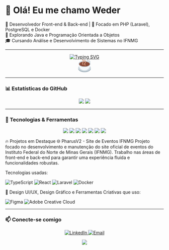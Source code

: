 # 👋 Olá! Eu me chamo Weder

🎯 Desenvolvedor Front-end & Back-end | 📌 Focado em PHP (Laravel), PostgreSQL e Docker  
🚀 Explorando Java e Programação Orientada a Objetos  
🎓 Cursando Análise e Desenvolvimento de Sistemas no IFNMG

---

<p align="center">
  <a href="https://git.io/typing-svg">
    <img src="https://readme-typing-svg.herokuapp.com?font=Fira+Code&size=24&color=2563EB&center=true&vCenter=true&width=435&lines=Seja+bem-vindo+ao+meu+perfil!;Transformando+café+em+código" alt="Typing SVG" />
  </a>
  <br>
  <img src="https://github.com/twitter/twemoji/raw/master/assets/72x72/2615.png" width="40px" alt="café"/>
</p>

---

### 📊 Estatísticas do GitHub

<p align="center">
  <img height="180em" src="https://github-readme-stats.vercel.app/api?username=ohachii&show_icons=true&theme=radical&include_all_commits=true&count_private=true"/>
  <img height="180em" src="https://github-readme-stats.vercel.app/api/top-langs/?username=ohachii&layout=compact&theme=radical"/>
</p>

---

### 🚀 Tecnologias & Ferramentas

<p align="center">
  <img src="https://img.shields.io/badge/PHP-777BB4?style=for-the-badge&logo=php&logoColor=white"/>
  <img src="https://img.shields.io/badge/Laravel-FF2D20?style=for-the-badge&logo=laravel&logoColor=white"/>
  <img src="https://img.shields.io/badge/PostgreSQL-316192?style=for-the-badge&logo=postgresql&logoColor=white"/>
  <img src="https://img.shields.io/badge/Docker-2496ED?style=for-the-badge&logo=docker&logoColor=white"/>
  <img src="https://img.shields.io/badge/Java-ED8B00?style=for-the-badge&logo=java&logoColor=white"/>
  <img src="https://img.shields.io/badge/Git-F05032?style=for-the-badge&logo=git&logoColor=white"/>
  <img src="https://img.shields.io/badge/Python-3776AB?style=for-the-badge&logo=python&logoColor=white"/>
</p>

🔥 Projetos em Destaque
🌐 PharusV2 - Site de Eventos IFNMG
Projeto focado no desenvolvimento e manutenção do site oficial de eventos do Instituto Federal do Norte de Minas Gerais (IFNMG). Trabalho nas áreas de front-end e back-end para garantir uma experiência fluida e funcionalidades robustas.

Tecnologias usadas:

<p> <img alt="TypeScript" height="24" src="https://img.shields.io/badge/TypeScript-3178C6?style=for-the-badge&logo=typescript&logoColor=white" /> <img alt="React" height="24" src="https://img.shields.io/badge/React-61DAFB?style=for-the-badge&logo=react&logoColor=black" /> <img alt="Laravel" height="24" src="https://img.shields.io/badge/Laravel-FF2D20?style=for-the-badge&logo=laravel&logoColor=white" /> <img alt="Docker" height="24" src="https://img.shields.io/badge/Docker-2496ED?style=for-the-badge&logo=docker&logoColor=white" /> </p>
🎨 Design
UI/UX, Design Gráfico e Ferramentas Criativas que uso:

<p> <img alt="Figma" height="24" src="https://img.shields.io/badge/Figma-F24E1E?style=for-the-badge&logo=figma&logoColor=white" /> <img alt="Adobe Creative Cloud" height="24" src="https://img.shields.io/badge/Adobe%20Creative%20Cloud-FF0000?style=for-the-badge&logo=adobecreativecloud&logoColor=white" /> </p>

---

### 📫 Conecte-se comigo

<p align="center">
  <a href="https://www.linkedin.com/in/weder-santos-pessoa-2b0a45246/">
    <img src="https://img.shields.io/badge/LinkedIn-0A66C2?style=for-the-badge&logo=linkedin&logoColor=white" alt="LinkedIn"/>
  </a>
  <a href="mailto:wederpessoa202@gmail.com">
    <img src="https://img.shields.io/badge/Email-D14836?style=for-the-badge&logo=gmail&logoColor=white" alt="Email"/>
  </a>
</p>

<p align="center">
  <img src="https://capsule-render.vercel.app/api?type=waving&color=gradient&height=100&section=footer"/>
</p>
